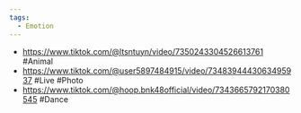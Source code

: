```yaml
---
tags:
  - Emotion
---
```


- https://www.tiktok.com/@ltsntuyn/video/7350243304526613761 #Animal
- https://www.tiktok.com/@user5897484915/video/7348394443063495937 #Live #Photo 
- https://www.tiktok.com/@hoop.bnk48official/video/7343665792170380545 #Dance